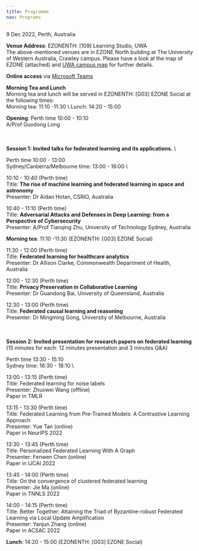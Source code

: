 ```yaml
---
title: Programme
nav: Programs
---
```


9 Dec 2022, Perth, Australia

**Venue Address**: EZONENTH: [109] Learning Studio, UWA \
The above-mentioned venues are in EZONE North building at The University of Western Australia, Crawley campus. Please have a look at the map of EZONE (attached) and [UWA campus map](https://www.uwa.edu.au/contact-us/campus-map?id=215) for further details.  

**Online access** via [Microsoft Teams](https://teams.microsoft.com/l/meetup-join/19%3a5bb6a640a48f450eb9de9a71d5b37cff%40thread.tacv2/1669730293112?context=%7b%22Tid%22%3a%2205894af0-cb28-46d8-8716-74cdb46e2226%22%2c%22Oid%22%3a%22e63182cd-b1d3-4d4c-982e-367663671017%22%7d)

**Morning Tea and Lunch** \
Morning tea and lunch will be served in EZONENTH: [G03] EZONE Social at the following times: \
Morning tea: 11:10 -11:30 \ 
Lunch: 14:20 - 15:00 

**Opening**: 
Perth time 10:00 - 10:10 \
A/Prof Guodong Long 

\
\
**Session 1: Invited talks for federated learning and its applications.** \

Perth time 10:00 - 13:00 \
Sydney/Canberra/Melbourne time: 13:00 - 16:00 \


10:10 - 10:40  (Perth time) \
Title: **The rise of machine learning and federated learning in space and astronomy** \
Presenter: Dr Aidan Hotan, CSRIO, Australia

10:40 - 11:10  (Perth time) \
Title: **Adversarial Attacks and Defenses in Deep Learning: from a Perspective of Cybersecurity** \
Presenter: A/Prof Tianqing Zhu, University of Technology Sydney, Australia

**Morning tea**: 11:10 -11:30 (EZONENTH: [G03] EZONE Social)

11:30 - 12:00  (Perth time) \
Title: **Federated learning for healthcare analytics** \
Presenter: Dr Allison Clarke, Commonwealth Department of Health, Australia

12:00 - 12:30  (Perth time) \
Title: **Privacy Preservation in Collaborative Learning** \
Presenter: Dr Guandong Bai, University of Queensland, Australia

12:30 - 13:00  (Perth time) \
Title: **Federated causal learning and reasoning** \
Presenter: Dr Mingming Gong, University of Melbourne, Australia

\
\
**Session 2: Invited presentation for research papers on federated learning** (15 minutes for each: 12 minutes presentation and 3 minutes Q&A)

Perth time 13:30 - 15:10 \
Sydney time: 16:30 - 18:10 \


13:00 - 13:15 (Perth time) \
Title: Federated learning for noise labels \
Presenter: Zhuowei Wang (offline) \
Paper in TMLR

13:15 - 13:30 (Perth  time) \
Title: Federated Learning from Pre-Trained Models: A Contrastive Learning Approach \
Presenter: Yue Tan (online) \
Paper in NeurIPS 2022

13:30 - 13:45 (Perth  time) \
Title: Personalized Federated Learning With A Graph \
Presenter: Fenwen Chen (online) \
Paper in IJCAI 2022

13:45 - 14:00 (Perth  time) \
Title: On the convergence of clustered federated learning \
Presenter: Jie Ma (online) \
Paper in TNNLS 2022

14:00 - 14:15 (Perth  time) \
Title: Better Together: Attaining the Triad of Byzantine-robust Federated Learning via Local Update Amplification \
Presenter: Yanjun Zhang (online) \
Paper in ACSAC 2022

**Lunch**: 14:20 - 15:00 (EZONENTH: [G03] EZONE Social)

<!--### To be decided soon 

To create your own materials using `workshop-template-b`, please create a free [GitHub account](https://github.com/join) if you do not have one already.
Basic familiarity with the GitHub web interface will be helpful.

For a quick introduction check out GitHub's [Hello World guide](https://guides.github.com/activities/hello-world/), or the extensive [GitHub Learning Lab](https://lab.github.com/).

It is possible to create a website with this template using only GitHub's web interface--in fact, it works great!
However, for more advanced uses you will want Git, Ruby, and Jekyll installed on your computer to do local development.

{% capture text %}
1. Have a [GitHub](https://github.com) account.
2. Optional: have [Git](https://git-scm.com/), [Jekyll](https://jekyllrb.com/), and a nice [text editor](https://code.visualstudio.com/) installed.
{% endcapture %}
{% include card.html text=text header="Setup Overview" %}

-------------

## Local Jekyll Setup [very optional]

### Install Git

[Git](https://git-scm.com/) is a [free](https://www.gnu.org/philosophy/free-sw.en.html), [distributed](https://en.wikipedia.org/wiki/Distributed_version_control) version control system. [GitHub](https://github.com/) is a Git repository hosting service, a place to store and sync your work in the cloud--your Jekyll and GitHub Pages projects will be under Git version control, so you need the software on your machine. 

- Windows: install [Git for Windows](https://git-for-windows.github.io/) using the default options. This will give you Git, Git Bash, and Git GUI. Git Bash is a great terminal that lets you use UNIX style commands on Windows.
- Mac: check if Git is already installed by opening terminal and typing `git --version`. If you do not have it, download the official [Mac installer](https://git-scm.com/downloads).
- Linux: check if Git is already installed by opening terminal and typing `git --version`. If you do not have it, install from your distribution's software center or package manager (for Ubuntu `sudo apt install git`).

If you are interested in using a visual GUI application integrated with GitHub, Windows and Mac users should also install [GitHub Desktop](https://desktop.github.com/) using the default options.
You can install GitHub Desktop in addition to other versions of Git.

There are other [GUI apps available](https://git-scm.com/downloads/guis) for managing and visualizing Git repositories, including Linux options.

### Install Ruby

[Ruby](https://www.ruby-lang.org/en/){:target="_blank" rel="noopener"} is a open source programming language popular with web applications.
**_You do not need to know anything about Ruby_**, but you do need it to run Jekyll on your system!

Jekyll requires a Ruby version 2.4.0 or greater.
Below are quick start steps, but you may want to refer to Jekyll's official [installation guides](https://jekyllrb.com/docs/installation/) for tips.

- **Windows:** Use [RubyInstaller for Windows](https://rubyinstaller.org/){:target="_blank" rel="noopener"}.
    - First, [download](https://rubyinstaller.org/downloads/) the suggested stable version "WITH DEVKIT" (as of this writing, Ruby+Devkit 2.7.X (x64)) and double click to install. Use the install defaults, but make sure "Add Ruby executables to your PATH" is checked. On the final step, ensure the box to start the MSYS2 DevKit is checked.
    - Second, the installer will open a terminal window with options to install MSYS2 DevKit components. Choose option 3, "MSYS2 and MINGW development toolchain", or simply press ENTER to install all the necessary dependencies. The installer will proceed through a bunch of steps outputting a bunch of text in the terminal window. *Eventually*, this will conclude and you should see a message with the word `success` in it. If the window doesn't close, press `Enter` again or manually close it. (The installer can be restarted by typing `ridk install` into a command prompt).
- **Mac:** OS X has a version of Ruby installed by default. Check the version with `ruby -v`. If it is > 2.4.0 you can use the system Ruby. However, a newer version can be installed using [Homebrew](https://brew.sh/), `brew install ruby`, or a manager such as [rbenv](https://github.com/rbenv/rbenv) or [RVM](http://rvm.io/). Check the official Jekyll [Mac install docs](https://jekyllrb.com/docs/installation/#macOS) for tips.
- **Linux:** Even though the version will not be the most up-to-date, the simplest method is to use your distro's repositories. For example on Ubuntu, `sudo apt install ruby-full`. Make sure the repository version is > 2.4.0. You will also need the build tools Make and GCC, on Ubuntu get them with `sudo apt install build-essential`. For a more up-to-date version, use a manager such as  [rbenv](https://github.com/rbenv/rbenv) or [RVM](http://rvm.io/).

### Install Jekyll

Jekyll is a Gem, a software package installed via Ruby's management system called RubyGems (similar to Python's Pip). 
Open a terminal and type:
`gem install jekyll bundler`

This will take a minute as Gem installs all the dependencies and builds extensions. 

### Install Text Editor

When working with code you should have a good text editor.
Windows notepad does not handle UTF-8 encoding or UNIX line endings that are standard for cross platform applications. 
For basic editing, Windows [Notepad++](https://notepad-plus-plus.org/), Mac TextEdit, or Linux Gedit are sufficient.
However, a more complete code editor will be helpful for managing Jekyll projects.

Open-source cross platform suggestions:

- [Visual Studio Code](https://code.visualstudio.com/)
- [Atom](https://atom.io/)

Tip: you can click `.` on any GitHub repository to [open the web editor](https://docs.github.com/en/codespaces/the-githubdev-web-based-editor) (which is a light version of VS Code)!
-->
